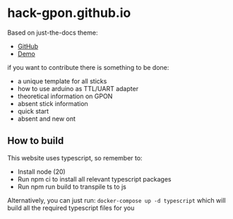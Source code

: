 # hack-gpon.github.io


Based on just-the-docs theme:
- [GitHub](https://github.com/just-the-docs/just-the-docs) 
- [Demo](https://just-the-docs.github.io/just-the-docs/)


if you want to contribute there is something to be done:

- a unique template for all sticks
- how to use arduino as TTL/UART adapter
- theoretical information on GPON
- absent stick information
- quick start
- absent and new ont

##  How to build
This website uses typescript, so remember to:

- Install node (20)
- Run npm ci to install all relevant typescript packages
- Run npm run build to transpile ts to js

Alternatively, you can just run:
`docker-compose up -d typescript` which will build all the required typescript files for you